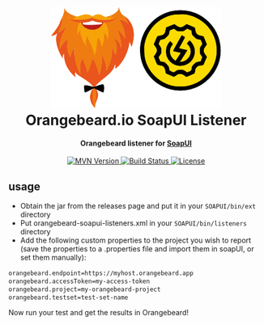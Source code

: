 <h1 align="center">
  <a href="https://github.com/orangebeard-io/soapui-listener">
    <img src="https://raw.githubusercontent.com/orangebeard-io/soapui-listener/main/.github/logo.svg" alt="Orangebeard.io SoapUI Listener" height="200">
  </a>
  <br>Orangebeard.io SoapUI Listener<br>
</h1>

<h4 align="center">Orangebeard listener for <a href="https://www.soapui.org/" target="_blank" rel="noopener">SoapUI</a> </h4>

<p align="center">
  <a href="https://repo.maven.apache.org/maven2/io/orangebeard/orangebeard-soapui-plugin/">
    <img src="https://img.shields.io/maven-central/v/io.orangebeard/orangebeard-soapui-plugin?style=flat-square"
      alt="MVN Version" />
  </a>
  <a href="https://github.com/orangebeard-io/soapui-listener/actions">
    <img src="https://img.shields.io/github/workflow/status/orangebeard-io/soapui-listener/release?style=flat-square"
      alt="Build Status" />
  </a>
  <a href="https://github.com/orangebeard-io/soapui-listener/blob/master/LICENSE.txt">
    <img src="https://img.shields.io/github/license/orangebeard-io/soapui-listener?style=flat-square"
      alt="License" />
  </a>
</p>

## usage

 - Obtain the jar from the releases page and put it in your `SOAPUI/bin/ext` directory
 - Put orangebeard-soapui-listeners.xml in your `SOAPUI/bin/listeners` directory
 - Add the following custom properties to the project you wish to report (save the properties to a .properties file and import them in soapUI, or set them manually):
```properties
orangebeard.endpoint=https://myhost.orangebeard.app
orangebeard.accessToken=my-access-token
orangebeard.project=my-orangebeard-project
orangebeard.testset=test-set-name
```


Now run your test and get the results in Orangebeard!

